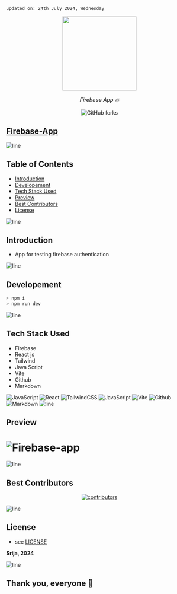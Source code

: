     updated on: 24th July 2024, Wednesday

<div align=center>
    <a href="https://github.com/SrijaAdhya12/firebase-app">
        <img width="200" src="https://encrypted-tbn0.gstatic.com/images?q=tbn:ANd9GcRxST38LGyIjAcfpd-bDCJNw5FnAMWRD6nMhRcAYuVbVVEktnD7j8chf50&s=10">
    </a>
    <p style="font-family: roboto, calibri; font-size:12pt; font-style:italic"> Firebase App 🔥 </p>
    <a src="https://github.com/SrijaAdhya12/firebase-app/forks">
        <img alt="GitHub forks" src="https://img.shields.io/github/forks/SrijaAdhya12/firebase-app">
    </a>
</div>

## [Firebase-App](https://fir-app-a2978.web.app/)

![line]

## Table of Contents

- [Introduction](#introduction)
- [Developement](#developement)
- [Tech Stack Used](#tech-stack-used)
- [Preview](#preview)
- [Best Contributors](#best-contributors)
- [License](#license)

![line]

## Introduction

- App for testing firebase authentication


![line]

## Developement

```sh
> npm i
> npm run dev
```

![line]

## Tech Stack Used

- Firebase
- React js
- Tailwind 
- Java Script
- Vite
- Github
- Markdown

![JavaScript](https://img.shields.io/badge/firebase-%23323330.svg?style=for-the-badge&logo=firebase&logoColor=%23F7DF1E) ![React](https://img.shields.io/badge/react-%2320232a.svg?style=for-the-badge&logo=react&logoColor=%2361DAFB) ![TailwindCSS](https://img.shields.io/badge/tailwindcss-%2338B2AC.svg?style=for-the-badge&logo=tailwind-css&logoColor=blue) ![JavaScript](https://img.shields.io/badge/javascript-%23323330.svg?style=for-the-badge&logo=javascript&logoColor=%23F7DF1E) ![Vite](https://img.shields.io/badge/vite-%23000000.svg?style=for-the-badge&logo=vite&logoColor=white) ![Github](https://img.shields.io/badge/github-%23121011.svg?style=for-the-badge&logo=github&logoColor=white) ![Markdown](https://img.shields.io/badge/markdown-%23121011.svg?style=for-the-badge&logo=markdown&logoColor=white)
![line]

## Preview

# ![Firebase-app](https://github.com/user-attachments/assets/66ec8c46-721b-4b58-a4b7-2e7522d4b642)

![line]

## Best Contributors

<div align="center">
    <a  href="https://github.com/SrijaAdhya12/firebase-app/graphs/contributors">
        <img src="https://contrib.rocks/image?repo=SrijaAdhya12/firebase-app" alt="contributors" />
    </a>
</div>

![line]

## License

-   see [LICENSE]

**Srija, 2024**

[license]: https://github.com/SrijaAdhya12/firebase-app/blob/main/LICENSE

![line]

## Thank you, everyone 💚

[markdown badges]: https://github.com/Ileriayo/markdown-badges
[line]: https://user-images.githubusercontent.com/75939390/137615281-3a875960-92cc-407f-97fe-fd2319bdb252.png

<!-- 21/07/24 -->
